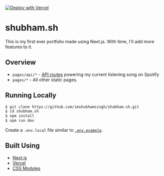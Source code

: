 [![Deploy with Vercel](https://vercel.com/button)](https://vercel.com/new/git/external?repository-url=https%3A%2F%2Fgithub.com%2Fimshubhamsingh%2Fshubham.sh)

# shubham.sh

This is my first ever portfolio made using Next.js. With time, I'll add more features to it.

## Overview

- `pages/api/*` - [API routes](https://nextjs.org/docs/api-routes/introduction) powering my current listening song on Spotify
- `pages/*` - All other static pages.

## Running Locally

```bash
$ git clone https://github.com/imshubhamsingh/shubham.sh.git
$ cd shubham.sh
$ npm install
$ npm run dev
```

Create a `.env.local` file similar to [`.env.example`](https://github.com/leerob/leerob.io/blob/master/.env.example).

## Built Using

- [Next.js](https://nextjs.org/)
- [Vercel](https://vercel.com)
- [CSS Modules](https://github.com/css-modules/css-modules)